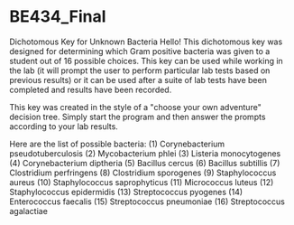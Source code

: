 # BE434_Final
Dichotomous Key for Unknown Bacteria
Hello! This dichotomous key was designed for determining which Gram positive bacteria was given to a student out of 16 possible choices. This key can be used while working in the lab (it will prompt the user to perform particular lab tests based on previous results) or it can be used after a suite of lab tests have been completed and results have been recorded.

This key was created in the style of a "choose your own adventure" decision tree. Simply start the program and then answer the prompts according to your lab results. 

Here are the list of possible bacteria: 
(1) Corynebacterium pseudotuberculosis 
(2) Mycobacterium phlei 
(3) Listeria monocytogenes 
(4) Corynebacterium diptheria 
(5) Bacillus cercus 
(6) Bacillus subtillis 
(7) Clostridium perfringens 
(8) Clostridium sporogenes 
(9) Staphylococcus aureus 
(10) Staphylococcus saprophyticus 
(11) Micrococcus luteus 
(12) Staphylococcus epidermidis 
(13) Streptococcus pyogenes 
(14) Enterococcus faecalis 
(15) Streptococcus pneumoniae 
(16) Streptococcus agalactiae
